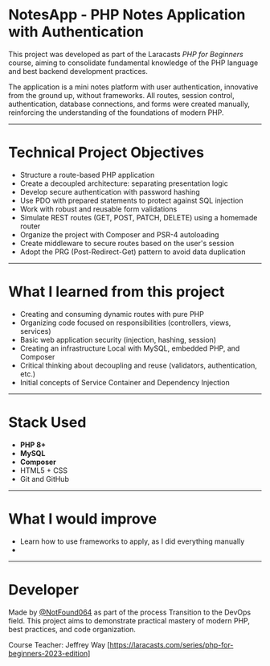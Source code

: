 # NotesApp - PHP Notes Application with Authentication

This project was developed as part of the Laracasts *PHP for Beginners* course, aiming to consolidate fundamental knowledge of the PHP language and best backend development practices.

The application is a mini notes platform with user authentication, innovative from the ground up, without frameworks. All routes, session control, authentication, database connections, and forms were created manually, reinforcing the understanding of the foundations of modern PHP.

---

# Technical Project Objectives

- Structure a route-based PHP application
- Create a decoupled architecture: separating presentation logic
- Develop secure authentication with password hashing
- Use PDO with prepared statements to protect against SQL injection
- Work with robust and reusable form validations
- Simulate REST routes (GET, POST, PATCH, DELETE) using a homemade router
- Organize the project with Composer and PSR-4 autoloading
- Create middleware to secure routes based on the user's session
- Adopt the PRG (Post-Redirect-Get) pattern to avoid data duplication

---

# What I learned from this project

- Creating and consuming dynamic routes with pure PHP
- Organizing code focused on responsibilities (controllers, views, services)
- Basic web application security (injection, hashing, session)
- Creating an infrastructure Local with MySQL, embedded PHP, and Composer
- Critical thinking about decoupling and reuse (validators, authentication, etc.)
- Initial concepts of Service Container and Dependency Injection

---

# Stack Used

- **PHP 8+**
- **MySQL**
- **Composer**
- HTML5 + CSS
- Git and GitHub

---

# What I would improve

- Learn how to use frameworks to apply, as I did everything manually
- 

---

# Developer

Made by [@NotFound064](https://github.com/NotFound064) as part of the process Transition to the DevOps field.
This project aims to demonstrate practical mastery of modern PHP, best practices, and code organization.

Course Teacher: Jeffrey Way [https://laracasts.com/series/php-for-beginners-2023-edition]
